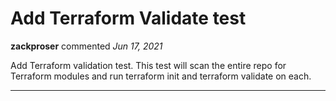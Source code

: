 # Add Terraform Validate test

**zackproser** commented *Jun 17, 2021*

Add Terraform validation test. This test will scan the entire repo for Terraform modules and run terraform init and terraform validate on each.
<br />
***


